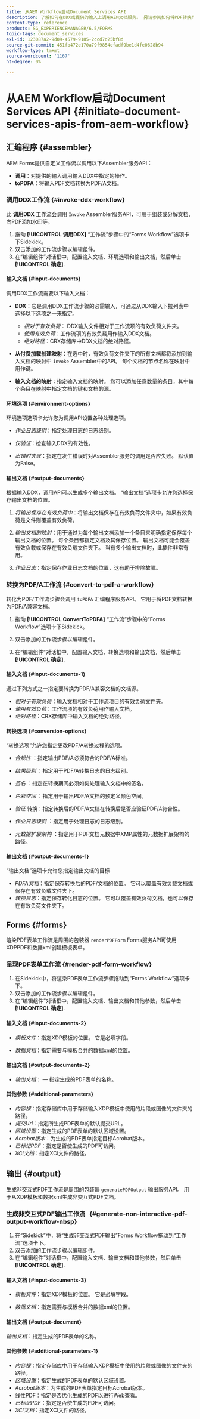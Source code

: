 ```yaml
---
title: 从AEM Workflow启动Document Services API
description: 了解如何在DDX或提供的输入上调用AEM文档服务。 另请参阅如何将PDF转换为PDF/A
content-type: reference
products: SG_EXPERIENCEMANAGER/6.5/FORMS
topic-tags: document_services
exl-id: 123087a2-9d09-4579-9185-2ccd7d25bf8d
source-git-commit: 451fb472e170a79f9854efadf9be1d4fe0628b94
workflow-type: tm+mt
source-wordcount: '1167'
ht-degree: 0%

---
```


# 从AEM Workflow启动Document Services API  {#initiate-document-services-apis-from-aem-workflow}

## 汇编程序 {#assembler}

AEM Forms提供自定义工作流以调用以下Assembler服务API：

* **调用**：对提供的输入调用输入DDX中指定的操作。
* **toPDFA**：将输入PDF文档转换为PDF/A文档。

### 调用DDX工作流 {#invoke-ddx-workflow}

此 **调用DDX** 工作流会调用 `Invoke` Assembler服务API，可用于组装或分解文档、向PDF添加水印等。

1. 拖动 **[!UICONTROL 调用DDX]** “工作流”步骤中的“Forms Workflow”选项卡下Sidekick。
1. 双击添加的工作流步骤以编辑组件。
1. 在“编辑组件”对话框中，配置输入文档、环境选项和输出文档，然后单击 **[!UICONTROL 确定]**.

#### 输入文档 {#input-documents}

调用DDX工作流需要以下输入文档：

* **DDX**：它是调用DDX工作流步骤的必需输入，可通过从DDX输入下拉列表中选择以下选项之一来指定。

   * *相对于有效负荷*： DDX输入文件相对于工作流项的有效负荷文件夹。
   * *使用有效负荷*：工作流项的有效负载用作输入DDX文档。
   * *绝对路径*：CRX存储库中DDX文档的绝对路径。

* **从付费加载创建映射**：在选中时，有效负荷文件夹下的所有文档都将添加到输入文档的映射中 `invoke` Assembler中的API。 每个文档的节点名称在映射中用作键。

* **输入文档的映射**：指定输入文档的映射。 您可以添加任意数量的条目，其中每个条目在映射中指定文档的键和文档的源。

#### 环境选项 {#environment-options}

环境选项选项卡允许您为调用API设置各种处理选项。

* *作业日志级别*：指定处理日志的日志级别。
* *仅验证*：检查输入DDX的有效性。

* *出错时失败*：指定在发生错误时对Assembler服务的调用是否应失败。 默认值为False。

#### 输出文档 {#output-documents}

根据输入DDX，调用API可以生成多个输出文档。 “输出文档”选项卡允许您选择保存输出文档的位置。

1. *将输出保存在有效负荷中*：将输出文档保存在有效负荷文件夹中，如果有效负荷是文件则覆盖有效负荷。
1. *输出文档的映射*：用于通过为每个输出文档添加一个条目来明确指定保存每个输出文档的位置。 每个条目都指定文档及其保存位置。 输出文档可能会覆盖有效负载或保存在有效负载文件夹下。 当有多个输出文档时，此插件非常有用。

1. *作业日志*：指定保存作业日志文档的位置，这有助于排除故障。

### 转换为PDF/A工作流 {#convert-to-pdf-a-workflow}

转化为PDF/工作流步骤会调用 `toPDFA` 汇编程序服务API。 它用于将PDF文档转换为PDF/A兼容文档。

1. 拖动 **[!UICONTROL ConvertToPDFA]** “工作流”步骤中的“Forms Workflow”选项卡下Sidekick。

1. 双击添加的工作流步骤以编辑组件。
1. 在“编辑组件”对话框中，配置输入文档、转换选项和输出文档，然后单击 **[!UICONTROL 确定]**.

#### 输入文档 {#input-documents-1}

通过下列方式之一指定要转换为PDF/A兼容文档的文档源。

* *相对于有效负荷*：输入文档相对于工作流项目的有效负荷文件夹。
* *使用有效负荷*：工作流项的有效负荷用作输入文档。
* *绝对路径*：CRX存储库中输入文档的绝对路径。

#### 转换选项 {#conversion-options}

“转换选项”允许您指定更改PDF/A转换过程的选项。

* *合规性* ：指定输出PDF/A必须符合的PDF/A标准。
* *结果级别* ：指定用于PDF/A转换日志的日志级别。
* *签名* ：指定在转换期间必须如何处理输入文档中的签名。
* *色彩空间* ：指定用于输出PDF/A文档的预定义颜色空间。
* *验证* 转换：指定转换后的PDF/A文档在转换后是否应验证PDF/A符合性。
* *作业日志级别* ：指定用于处理日志的日志级别。

* *元数据扩展架构* ：指定用于PDF文档元数据中XMP属性的元数据扩展架构的路径。

#### 输出文档 {#output-documents-1}

“输出文档”选项卡允许您指定输出文档的目标

* *PDFA文档*：指定保存转换后的PDF/文档的位置。 它可以覆盖有效负载文档或保存在有效负载文件夹下。
* *转换日志*：指定保存转化日志的位置。 它可以覆盖有效负荷文档，也可以保存在有效负荷文件夹下。

## Forms {#forms}

渲染PDF表单工作流是周围的包装器 `renderPDFForm` Forms服务API可使用XDPPDF和数据xml创建模板表单。

### 呈现PDF表单工作流 {#render-pdf-form-workflow}

1. 在Sidekick中，将渲染PDF表单工作流步骤拖动到“Forms Workflow”选项卡下。
1. 双击添加的工作流步骤以编辑组件。
1. 在“编辑组件”对话框中，配置输入文档、输出文档和其他参数，然后单击 **[!UICONTROL 确定]**.

#### 输入文档 {#input-documents-2}

* *模板文件*：指定XDP模板的位置。 它是必填字段。

* *数据文档*：指定需要与模板合并的数据xml的位置。

#### 输出文档 {#output-documents-2}

* *输出文档*： — 指定生成的PDF表单的名称。

#### 其他参数 {#additional-parameters}

* *内容根*：指定存储库中用于存储输入XDP模板中使用的片段或图像的文件夹的路径。
* *提交Url*：指定所生成PDF表单的默认提交URL。
* *区域设置*：指定生成的PDF表单的默认区域设置。
* *Acrobat版本*：为生成的PDF表单指定目标Acrobat版本。
* *已标记PDF*：指定是否使生成的PDF可访问。
* *XCI文档*：指定XCI文件的路径。

## 输出 {#output}

生成非交互式PDF工作流是周围的包装器 `generatePDFOutput` 输出服务API。 用于从XDP模板和数据xml生成非交互式PDF文档。

### 生成非交互式PDF输出工作流   {#generate-non-interactive-pdf-output-workflow-nbsp}

1. 在“Sidekick”中，将“生成非交互式PDF输出”Forms Workflow拖动到“工作流”选项卡下。
1. 双击添加的工作流步骤以编辑组件。
1. 在“编辑组件”对话框中，配置输入文档、输出文档和其他参数，然后单击 **[!UICONTROL 确定]**.

#### 输入文档 {#input-documents-3}

* *模板文件*：指定XDP模板的位置。 它是必填字段。

* *数据文档*：指定需要与模板合并的数据xml的位置。

#### 输出文档 {#output-document}

*输出文档*：指定生成的PDF表单的名称。

#### 其他参数 {#additional-parameters-1}

* *内容根*：指定存储库中用于存储输入XDP模板中使用的片段或图像的文件夹的路径。
* *区域设置*：指定生成的PDF表单的默认区域设置。
* *Acrobat版本*：为生成的PDF表单指定目标Acrobat版本。
* 线性PDF：指定是否优化生成的PDF以进行Web查看。
* *已标记PDF*：指定是否使生成的PDF可访问。
* *XCI文档*：指定XCI文件的路径。

